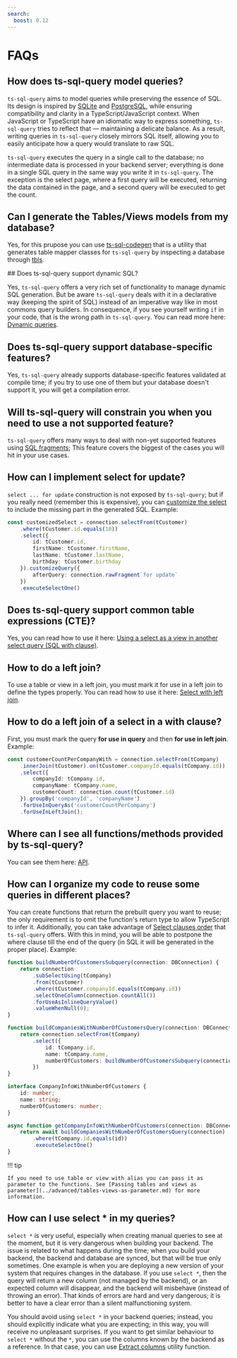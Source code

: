 ```yaml
---
search:
  boost: 0.12
---
```

# FAQs

## How does ts-sql-query model queries?

`ts-sql-query` aims to model queries while preserving the essence of SQL. Its design is inspired by [SQLite](../configuration/supported-databases/sqlite.md) and [PostgreSQL](../configuration/supported-databases/postgresql.md), while ensuring compatibility and clarity in a TypeScript/JavaScript context. When JavaScript or TypeScript have an idiomatic way to express something, `ts-sql-query` tries to reflect that — maintaining a delicate balance. As a result, writing queries in `ts-sql-query` closely mirrors SQL itself, allowing you to easily anticipate how a query would translate to raw SQL.

`ts-sql-query` executes the query in a single call to the database; no intermediate data is processed in your backend server; everything is done in a single SQL query in the same way you write it in `ts-sql-query`. The exception is the select page, where a first query will be executed, returning the data contained in the page, and a second query will be executed to get the count.

## Can I generate the Tables/Views models from my database?

Yes, for this prupose you can use [ts-sql-codegen](https://github.com/lorefnon/ts-sql-codegen) that is a utility that generates table mapper classes for `ts-sql-query` by inspecting a database through [tbls](https://github.com/k1LoW/tbls).

## Does ts-sql-query support dynamic SQL?

Yes, `ts-sql-query` offers a very rich set of functionality to manage dynamic SQL generation. But be aware `ts-sql-query` deals with it in a declarative way (keeping the spirit of SQL) instead of an imperative way like in most commons query builders. In consequence, if you see yourself writing `if` in your code, that is the wrong path in `ts-sql-query`. You can read more here: [Dynamic queries](../queries/dynamic-queries.md#dynamic-queries).

## Does ts-sql-query support database-specific features?

Yes, `ts-sql-query` already supports database-specific features validated at compile time; if you try to use one of them but your database doesn't support it, you will get a compilation error.

## Will ts-sql-query will constrain you when you need to use a not supported feature?

`ts-sql-query` offers many ways to deal with non-yet supported features using [SQL fragments](../queries/sql-fragments.md); This feature covers the biggest of the cases you will hit in your use cases.

## How can I implement select for update?

`select ... for update` construction is not exposed by `ts-sql-query`; but if you really need (remember this is expensive), you can [customize the select](../queries/sql-fragments.md#customizing-a-select) to include the missing part in the generated SQL. Example:

```ts
const customizedSelect = connection.selectFrom(tCustomer)
    .where(tCustomer.id.equals(10))
    .select({
        id: tCustomer.id,
        firstName: tCustomer.firstName,
        lastName: tCustomer.lastName,
        birthday: tCustomer.birthday
    }).customizeQuery({
        afterQuery: connection.rawFragment`for update`
    })
    .executeSelectOne()
```

## Does ts-sql-query support common table expressions (CTE)?

Yes, you can read how to use it here: [Using a select as a view in another select query (SQL with clause)](../queries/select.md#using-a-select-as-a-view-in-another-select-query-sql-with-clause).

## How to do a left join?

To use a table or view in a left join, you must mark it for use in a left join to define the types properly. You can read how to use it here: [Select with left join](../queries/select.md#select-with-left-join).

## How to do a left join of a select in a with clause?

First, you must mark the query **for use in query** and then **for use in left join**. Example:

```ts
const customerCountPerCompanyWith = connection.selectFrom(tCompany)
    .innerJoin(tCustomer).on(tCustomer.companyId.equals(tCompany.id))
    .select({
        companyId: tCompany.id,
        companyName: tCompany.name,
        customerCount: connection.count(tCustomer.id)
    }).groupBy('companyId', 'companyName')
    .forUseInQueryAs('customerCountPerCompany')
    .forUseInLeftJoin();
```

## Where can I see all functions/methods provided by ts-sql-query?

You can see them here: [API](../api/introduction.md).

## How can I organize my code to reuse some queries in different places?

You can create functions that return the prebuilt query you want to reuse; the only requirement is to omit the function's return type to allow TypeScript to infer it. Additionally, you can take advantage of [Select clauses order](../queries/select.md#select-clauses-order) that `ts-sql-query` offers. With this in mind, you will be able to postpone the where clause till the end of the query (in SQL it will be generated in the proper place). Example:

```ts
function buildNumberOfCustomersSubquery(connection: DBConnection) {
    return connection
        .subSelectUsing(tCompany)
        .from(tCustomer)
        .where(tCustomer.companyId.equals(tCompany.id))
        .selectOneColumn(connection.countAll())
        .forUseAsInlineQueryValue()
        .valueWhenNull(0);
}

function buildCompaniesWithNumberOfCustomersQuery(connection: DBConnection) {
    return connection.selectFrom(tCompany)
        .select({
            id: tCompany.id,
            name: tCompany.name,
            numberOfCustomers: buildNumberOfCustomersSubquery(connection)
        })
}

interface CompanyInfoWithNumberOfCustomers {
    id: number;
    name: string;
    numberOfCustomers: number;
}

async function getCompanyInfoWithNumberOfCustomers(connection: DBConnection, id: number): CompanyInfoWithNumberOfCustomers {
    return await buildCompaniesWithNumberOfCustomersQuery(connection)
        .where(tCompany.id.equals(id))
        .executeSelectOne()
}
```

!!! tip

    If you need to use table or view with alias you can pass it as parameter to the functions. See [Passing tables and views as parameter](../advanced/tables-views-as-parameter.md) for more information.

## How can I use select * in my queries?

`select *` is very useful, especially when creating manual queries to see at the moment, but it is very dangerous when building your backend. The issue is related to what happens during the time; when you build your backend, the backend and database are synced, but that will be true only sometimes. One example is when you are deploying a new version of your system that requires changes in the database. If you use `select *`, then the query will return a new column (not managed by the backend), or an expected column will disappear, and the backend will misbehave (instead of throwing an error). That kinds of errors are hard and very dangerous; it is better to have a clear error than a silent malfunctioning system.

You should avoid using `select *` in your backend queries; instead, you should explicitly indicate what you are expecting; in this way, you will receive no unpleasant surprises. If you want to get similar behaviour to `select *` without the `*`, you can use the columns known by the backend as a reference. In that case, you can use [Extract columns](../advanced/columns-from-object.md#extract-columns) utility function.
